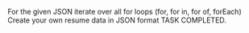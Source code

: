 For the given JSON iterate over all for loops (for, for in, for of, forEach)
Create your own resume data in JSON format
TASK COMPLETED.
